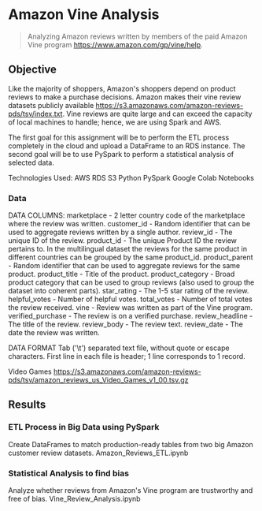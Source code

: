 # Amazon Vine Analysis

> Analyzing Amazon reviews written by members of the paid Amazon Vine program https://www.amazon.com/gp/vine/help.

## Objective

Like the majority of shoppers, Amazon's shoppers depend on product reviews to make a purchase decisions. Amazon makes their vine review datasets publicly available https://s3.amazonaws.com/amazon-reviews-pds/tsv/index.txt. Vine reviews are quite large and can exceed the capacity of local machines to handle; hence, we are using Spark and AWS.

The first goal for this assignment will be to perform the ETL process completely in the cloud and upload a DataFrame to an RDS instance. The second goal will be to use PySpark to perform a statistical analysis of selected data.

Technologies Used:
AWS RDS S3
Python
PySpark
Google Colab Notebooks

### Data

DATA COLUMNS:
marketplace - 2 letter country code of the marketplace where the review was written.
customer_id - Random identifier that can be used to aggregate reviews written by a single author.
review_id - The unique ID of the review.
product_id - The unique Product ID the review pertains to. In the multilingual dataset the reviews
for the same product in different countries can be grouped by the same product_id.
product_parent - Random identifier that can be used to aggregate reviews for the same product.
product_title - Title of the product.
product_category - Broad product category that can be used to group reviews
(also used to group the dataset into coherent parts).
star_rating - The 1-5 star rating of the review.
helpful_votes - Number of helpful votes.
total_votes - Number of total votes the review received.
vine - Review was written as part of the Vine program.
verified_purchase - The review is on a verified purchase.
review_headline - The title of the review.
review_body - The review text.
review_date - The date the review was written.

DATA FORMAT
Tab ('\t') separated text file, without quote or escape characters.
First line in each file is header; 1 line corresponds to 1 record.

Video Games https://s3.amazonaws.com/amazon-reviews-pds/tsv/amazon_reviews_us_Video_Games_v1_00.tsv.gz

## Results

### ETL Process in Big Data using PySpark

Create DataFrames to match production-ready tables from two big Amazon customer review datasets.
Amazon_Reviews_ETL.ipynb

### Statistical Analysis to find bias

Analyze whether reviews from Amazon's Vine program are trustworthy and free of bias.
Vine_Review_Analysis.ipynb
